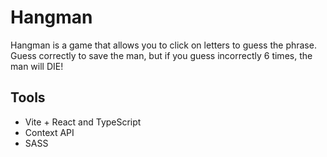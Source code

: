 # Hangman

Hangman is a game that allows you to click on letters to guess the phrase. Guess correctly to save the man, but if you guess incorrectly 6 times, the man will DIE!

## Tools

- Vite + React and TypeScript
- Context API
- SASS
